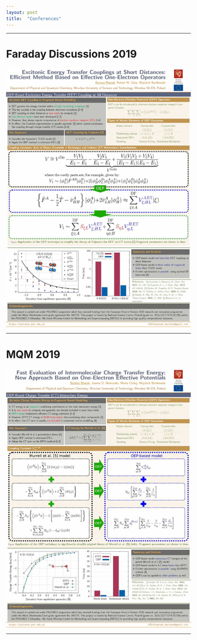 ```yaml
---
layout: post
title:  "Conferences"
---
```


------

# Faraday Discussions 2019

<img src="/assets/Poster_1.jpeg" alt="Faraday Discussions 2019"> 
<br>

------

# MQM 2019

<img src="/assets/Poster_2.jpeg" alt="MQM 2019"> 
<br>

------

